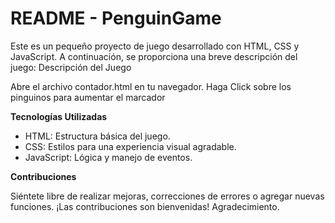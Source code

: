 <h1>README - PenguinGame</h1>

Este es un pequeño proyecto de juego desarrollado con HTML, CSS y JavaScript. A continuación, se proporciona una breve descripción del juego:
Descripción del Juego

Abre el archivo contador.html en tu navegador.
Haga Click sobre los pinguinos para aumentar el marcador

<b>Tecnologías Utilizadas</b>

<ul>
 <li>HTML: Estructura básica del juego.</li>
 <li>CSS: Estilos para una experiencia visual agradable.</li>
 <li>JavaScript: Lógica y manejo de eventos.</li>
</ul>

<b>Contribuciones</b>

Siéntete libre de realizar mejoras, correcciones de errores o agregar nuevas funciones. ¡Las contribuciones son bienvenidas!
Agradecimiento.
